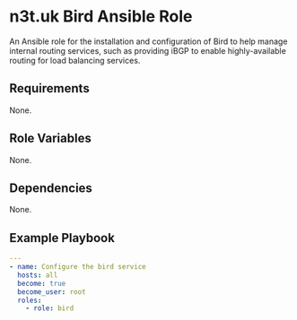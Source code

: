 # n3t.uk Bird Ansible Role

An Ansible role for the installation and configuration of Bird to help manage
internal routing services, such as providing iBGP to enable highly-available
routing for load balancing services.

## Requirements

None.

## Role Variables

None.

## Dependencies

None.

## Example Playbook

```yaml
---
- name: Configure the bird service
  hosts: all
  become: true
  become_user: root
  roles:
    - role: bird
```
